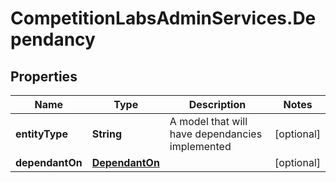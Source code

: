 # CompetitionLabsAdminServices.Dependancy

## Properties

Name | Type | Description | Notes
------------ | ------------- | ------------- | -------------
**entityType** | **String** | A model that will have dependancies implemented | [optional] 
**dependantOn** | [**DependantOn**](DependantOn.md) |  | [optional] 


